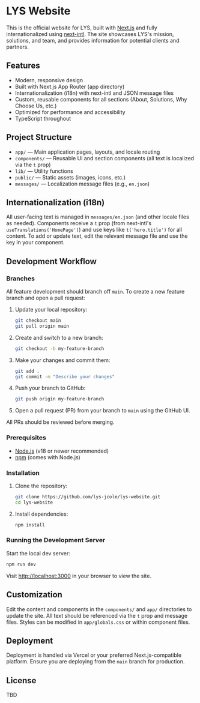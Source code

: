 # LYS Website

This is the official website for LYS, built with [Next.js](https://nextjs.org/) and fully internationalized using [next-intl](https://next-intl.dev/). The site showcases LYS's mission, solutions, and team, and provides information for potential clients and partners.

## Features

- Modern, responsive design
- Built with Next.js App Router (app directory)
- Internationalization (i18n) with next-intl and JSON message files
- Custom, reusable components for all sections (About, Solutions, Why Choose Us, etc.)
- Optimized for performance and accessibility
- TypeScript throughout

## Project Structure

- `app/` — Main application pages, layouts, and locale routing
- `components/` — Reusable UI and section components (all text is localized via the `t` prop)
- `lib/` — Utility functions
- `public/` — Static assets (images, icons, etc.)
- `messages/` — Localization message files (e.g., `en.json`)

## Internationalization (i18n)

All user-facing text is managed in `messages/en.json` (and other locale files as needed). Components receive a `t` prop (from next-intl's `useTranslations('HomePage')`) and use keys like `t('hero.title')` for all content. To add or update text, edit the relevant message file and use the key in your component.

## Development Workflow

### Branches
All feature development should branch off `main`. To create a new feature branch and open a pull request:

1. Update your local repository:
	```bash
	git checkout main
	git pull origin main
	```
2. Create and switch to a new branch:
	```bash
	git checkout -b my-feature-branch
	```
3. Make your changes and commit them:
	```bash
	git add .
	git commit -m "Describe your changes"
	```
4. Push your branch to GitHub:
	```bash
	git push origin my-feature-branch
	```
5. Open a pull request (PR) from your branch to `main` using the GitHub UI.

All PRs should be reviewed before merging.

### Prerequisites

- [Node.js](https://nodejs.org/) (v18 or newer recommended)
- [npm](https://www.npmjs.com/) (comes with Node.js)

### Installation

1. Clone the repository:
	```bash
	git clone https://github.com/lys-jcole/lys-website.git
	cd lys-website
	```
2. Install dependencies:
	```bash
	npm install
	```

### Running the Development Server

Start the local dev server:

```bash
npm run dev
```

Visit [http://localhost:3000](http://localhost:3000) in your browser to view the site.

## Customization

Edit the content and components in the `components/` and `app/` directories to update the site. All text should be referenced via the `t` prop and message files. Styles can be modified in `app/globals.css` or within component files.

## Deployment

Deployment is handled via Vercel or your preferred Next.js-compatible platform. Ensure you are deploying from the `main` branch for production.

## License

TBD
